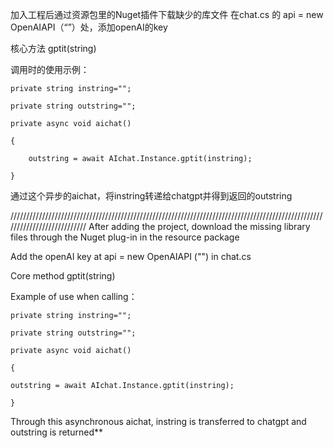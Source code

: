 加入工程后通过资源包里的Nuget插件下载缺少的库文件
 在chat.cs 的 api = new OpenAIAPI（“”）处，添加openAI的key

核心方法 gptit(string)

调用时的使用示例：

    private string instring="";
    
    private string outstring="";
    
    private async void aichat()
    
    {
    
        outstring = await AIchat.Instance.gptit(instring);
        
    }
    
 通过这个异步的aichat，将instring转递给chatgpt并得到返回的outstring
    
///////////////////////////////////////////////////////////////////////////////////////////////////////////////////////////
 After adding the project, download the missing library files through the Nuget plug-in in the resource package

Add the openAI key at api = new OpenAIAPI ("") in chat.cs

Core method gptit(string)

Example of use when calling：

    private string instring="";

    private string outstring="";

    private async void aichat()

    {
    
    outstring = await AIchat.Instance.gptit(instring);

    }
Through this asynchronous aichat, instring is transferred to chatgpt and outstring is returned**
